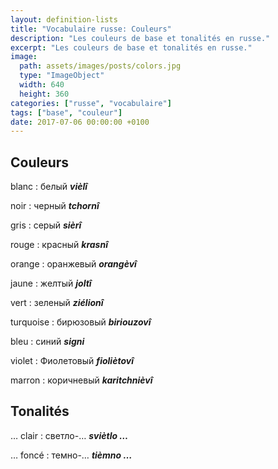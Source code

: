 ```yaml
---
layout: definition-lists
title: "Vocabulaire russe: Couleurs"
description: "Les couleurs de base et tonalités en russe."
excerpt: "Les couleurs de base et tonalités en russe."
image:
  path: assets/images/posts/colors.jpg
  type: "ImageObject"
  width: 640
  height: 360
categories: ["russe", "vocabulaire"]
tags: ["base", "couleur"]
date: 2017-07-06 00:00:00 +0100
---
```


## Couleurs

blanc
: белый
*__vièlî__*

noir
: черный
*__tchornî__*

gris
: серый
*__sièrî__*

rouge
: красный
*__krasnî__*

orange
: оранжевый
*__orangèvî__*

jaune
: желтый
*__joltî__*

vert
: зеленый
*__ziélionî__*

turquoise
: бирюзовый
*__biriouzovî__*

bleu
: синий
*__signi__*

violet
: Фиолетовый
*__fioliètovî__*

marron
: коричневый
*__karitchnièvî__*


## Tonalités

… clair
: светло-…
*__sviètlo …__*

… foncé
: темно-…
*__tièmno …__*
